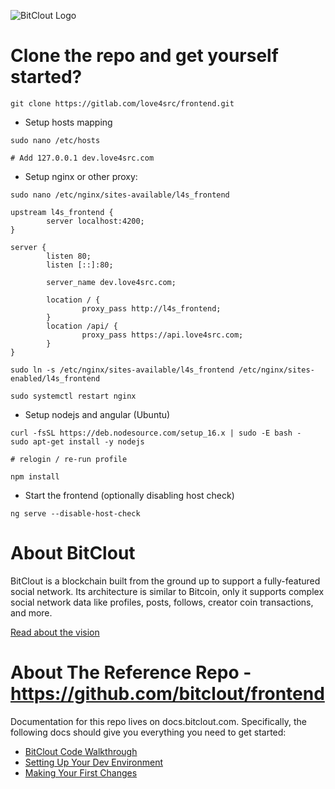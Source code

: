 ![BitClout Logo](https://bitclout.com/assets/img/camelcase_logo.svg)

# Clone the repo and get yourself started?
```
git clone https://gitlab.com/love4src/frontend.git
```

* Setup hosts mapping
```
sudo nano /etc/hosts

# Add 127.0.0.1 dev.love4src.com

```

* Setup nginx or other proxy:
```
sudo nano /etc/nginx/sites-available/l4s_frontend
```
```
upstream l4s_frontend {
        server localhost:4200;
}

server {
        listen 80;
        listen [::]:80;

        server_name dev.love4src.com;

        location / {
                proxy_pass http://l4s_frontend;
        }
        location /api/ { 
                proxy_pass https://api.love4src.com;
        }
}

```
```
sudo ln -s /etc/nginx/sites-available/l4s_frontend /etc/nginx/sites-enabled/l4s_frontend

sudo systemctl restart nginx
```

* Setup nodejs and angular (Ubuntu)
```
curl -fsSL https://deb.nodesource.com/setup_16.x | sudo -E bash -
sudo apt-get install -y nodejs

# relogin / re-run profile

npm install 
```

* Start the frontend (optionally disabling host check)
```
ng serve --disable-host-check
```

# About BitClout
BitClout is a blockchain built from the ground up to support a fully-featured
social network. Its architecture is similar to Bitcoin, only it supports complex
social network data like profiles, posts, follows, creator coin transactions, and
more.

[Read about the vision](https://docs.bitclout.com/the-vision)

# About The Reference Repo - https://github.com/bitclout/frontend
Documentation for this repo lives on docs.bitclout.com. Specifically, the following
docs should give you everything you need to get started:
* [BitClout Code Walkthrough](https://docs.bitclout.com/code/walkthrough)
* [Setting Up Your Dev Environment](https://docs.bitclout.com/code/dev-setup)
* [Making Your First Changes](https://docs.bitclout.com/code/making-your-first-changes)
